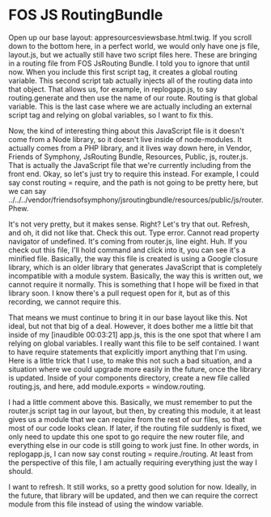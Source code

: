 # FOS JS RoutingBundle

Open up our base layout: appresourcesviewsbase.html.twig. If you scroll down to the bottom here, in a perfect world, we would only have one js file, layout.js, but we actually still have two script files here. These are bringing in a routing file from FOS JsRouting Bundle. I told you to ignore that until now. When you include this first script tag, it creates a global routing variable. This second script tab actually injects all of the routing data into that object. That allows us, for example, in replogapp.js, to say routing.generate and then use the name of our route. Routing is that global variable. This is the last case where we are actually including an external script tag and relying on global variables, so I want to fix this.

Now, the kind of interesting thing about this JavaScript file is it doesn't come from a Node library, so it doesn't live inside of node-modules. It actually comes from a PHP library, and it lives way down here, in Vendor, Friends of Symphony, JsRouting Bundle, Resources, Public, js, router.js. That is actually the JavaScript file that we're currently including from the front end. Okay, so let's just try to require this instead. For example, I could say const routing = require, and the path is not going to be pretty here, but we can say ../../../vendor/friendsofsymphony/jsroutingbundle/resources/public/js/router. Phew.

It's not very pretty, but it makes sense. Right? Let's try that out. Refresh, and oh, it did not like that. Check this out. Type error. Cannot read property navigator of undefined. It's coming from router.js, line eight. Huh. If you check out this file, I'll hold command and click into it, you can see it's a minified file. Basically, the way this file is created is using a Google closure library, which is an older library that generates JavaScript that is completely incompatible with a module system. Basically, the way this is written out, we cannot require it normally. This is something that I hope will be fixed in that library soon. I know there's a pull request open for it, but as of this recording, we cannot require this.

That means we must continue to bring it in our base layout like this. Not ideal, but not that big of a deal. However, it does bother me a little bit that inside of my [inaudible 00:03:21] app.js, this is the one spot that where I am relying on global variables. I really want this file to be self contained. I want to have require statements that explicitly import anything that I'm using. Here is a little trick that I use, to make this not such a bad situation, and a situation where we could upgrade more easily in the future, once the library is updated. Inside of your components directory, create a new file called routing.js, and here, add module.exports = window.routing.

I had a little comment above this. Basically, we must remember to put the router.js script tag in our layout, but then, by creating this module, it at least gives us a module that we can require from the rest of our files, so that most of our code looks clean. If later, if the routing file suddenly is fixed, we only need to update this one spot to go require the new router file, and everything else in our code is still going to work just fine. In other words, in replogapp.js, I can now say const routing = require./routing. At least from the perspective of this file, I am actually requiring everything just the way I should.

I want to refresh. It still works, so a pretty good solution for now. Ideally, in the future, that library will be updated, and then we can require the correct module from this file instead of using the window variable.

